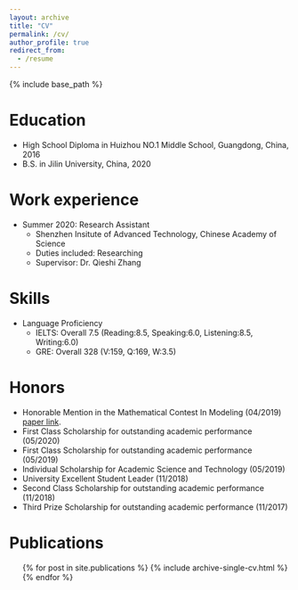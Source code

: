```yaml
---
layout: archive
title: "CV"
permalink: /cv/
author_profile: true
redirect_from:
  - /resume
---
```


{% include base_path %}

Education
======
* High School Diploma in Huizhou NO.1 Middle School, Guangdong, China, 2016
* B.S. in Jilin University, China, 2020


Work experience
======
* Summer 2020: Research Assistant
  * Shenzhen Insitute of Advanced Technology, Chinese Academy of Science
  * Duties included: Researching 
  * Supervisor: Dr. Qieshi Zhang

  
Skills
======
* Language Proficiency
  * IELTS: Overall 7.5 (Reading:8.5, Speaking:6.0, Listening:8.5, Writing:6.0)
  * GRE: Overall 328 (V:159, Q:169, W:3.5)

Honors
======
* Honorable Mention in the Mathematical Contest In Modeling (04/2019) [paper link](https://jlu-neal.github.io/ZifengTang-s-MainPage/files/paper3.pdf).
* First Class Scholarship for outstanding academic performance (05/2020)
* First Class Scholarship for outstanding academic performance (05/2019)
* Individual Scholarship for Academic Science and Technology (05/2019)
* University Excellent Student Leader (11/2018)
* Second Class Scholarship for outstanding academic performance (11/2018)
* Third Prize Scholarship for outstanding academic performance (11/2017)

Publications
======
  <ul>{% for post in site.publications %}
    {% include archive-single-cv.html %}
  {% endfor %}</ul>
  

  
